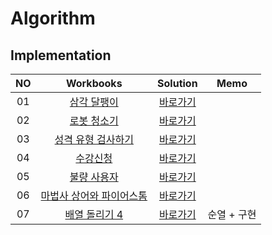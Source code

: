 # Algorithm 

## Implementation
|<center>NO|<center>Workbooks|<center>Solution|<center>Memo|
|:---:|:---:|:---:|:---:|
|01|[삼각 달팽이](https://programmers.co.kr/learn/courses/30/lessons/68645)|[바로가기](./Solution/삼각%20달팽이)|  |
|02|[로봇 청소기](https://www.acmicpc.net/problem/14503)|[바로가기](./Solution/로봇%20청소기)| |
|03|[성격 유형 검사하기](https://school.programmers.co.kr/learn/courses/30/lessons/118666)|[바로가기](./Solution/성격%20유형%20검사하기)| |
|04|[수강신청](https://www.acmicpc.net/problem/13414)|[바로가기](./Solution/수강신청)| |
|05|[불량 사용자](https://school.programmers.co.kr/learn/courses/30/lessons/64064)|[바로가기](./Solution/불량%20사용자)| |
|06|[마법사 상어와 파이어스톰](https://www.acmicpc.net/problem/20058)|[바로가기](./Solution/마법사%20상어와%20파이어스톰)| |
|07|[배열 돌리기 4](https://www.acmicpc.net/problem/17406)|[바로가기](./Solution/배열%20돌리기%204)|순열 + 구현|
